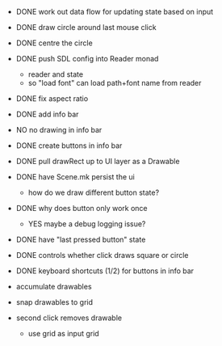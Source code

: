 - DONE work out data flow for updating state based on input

- DONE draw circle around last mouse click

- DONE centre the circle

- DONE push SDL config into Reader monad
  - reader and state
  - so "load font" can load path+font name from reader

- DONE fix aspect ratio
- DONE add info bar
- NO no drawing in info bar
- DONE create buttons in info bar
- DONE pull drawRect up to UI layer as a Drawable
- DONE have Scene.mk persist the ui
  - how do we draw different button state?

- DONE why does button only work once
  - YES maybe a debug logging issue?

- DONE have "last pressed button" state
- DONE controls whether click draws square or circle
- DONE keyboard shortcuts (1/2) for buttons in info bar
- accumulate drawables
- snap drawables to grid
- second click removes drawable
  - use grid as input grid
